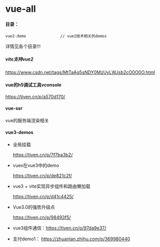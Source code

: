 # vue-all

#### 目录：

```
vue2-demo				// vue2技术相关的demos

```

详情见各个目录!!!

##### vite支持vue2

https://www.csdn.net/tags/MtTaAg5sNDY0MzUyLWJsb2cO0O0O.html

#### vue的h5调试工具vconsole

https://tiven.cn/p/a570d170/





#### vue-ssr

vue的服务端渲染相关

#### vue3-demos

- 全局挂载

  https://tiven.cn/p/7f7ba3b2/

- vuex在vue3中的demo

  https://tiven.cn/p/de821c2f/

- vue3 + vite实现异步组件和路由懒加载

  https://tiven.cn/p/d41c4425/

- Vue3.0的强势升级点

  https://tiven.cn/p/98493f5/

- vue3组件通信：https://tiven.cn/p/97da9e37/

- 支付demo1： https://zhuanlan.zhihu.com/p/369980440

  